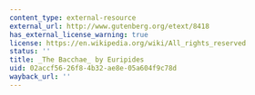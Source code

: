 ```yaml
---
content_type: external-resource
external_url: http://www.gutenberg.org/etext/8418
has_external_license_warning: true
license: https://en.wikipedia.org/wiki/All_rights_reserved
status: ''
title: _The Bacchae_ by Euripides
uid: 02accf56-26f8-4b32-ae8e-05a604f9c78d
wayback_url: ''
---
```

